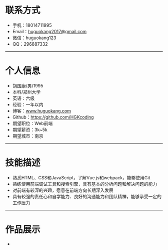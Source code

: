 # 联系方式
* 手机：18014711995  
* Email：huguokang2017@gmail.com  
* 微信：huguokang123  
* QQ：296887332

---

# 个人信息
* 胡国康/男/1995
* 本科/郑州大学
* 英语：六级
* 经验：一年以内
* 博客：www.huguokang.com
* Github：https://github.com/HGKcoding
* 期望职位：Web前端
* 期望薪资：3k~5k
* 期望城市：南京

---

# 技能描述
* 熟悉HTML、CSS和JavaScript，了解Vue.js和webpack，能够使用Git
* 熟练使用前端调试工具和搜索引擎，具有基本的分析问题和解决问题的能力
* 对前端有较深的兴趣，愿意在前端方向长期深入发展
* 具有较强的责任心和自学能力、良好的沟通能力和团队精神，能够承受一定的工作压力

---

# 作品展示
*  
